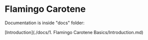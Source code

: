 # Flamingo Carotene

Documentation is inside "docs" folder:

[Introduction](./docs/1. Flamingo Carotene Basics/Introduction.md)


